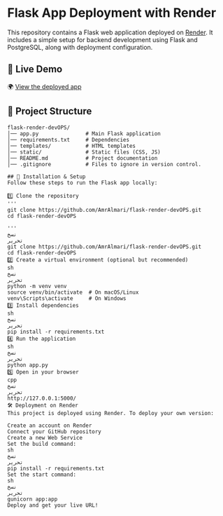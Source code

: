 # Flask App Deployment with Render

This repository contains a Flask web application deployed on [Render](https://render.com/). It includes a simple setup for backend development using Flask and PostgreSQL, along with deployment configuration.

## 🔗 Live Demo
🌍 [View the deployed app](https://flask-render-devops-1.onrender.com/)

## 📂 Project Structure
```plaintext
flask-render-devOPS/
│── app.py               # Main Flask application
│── requirements.txt     # Dependencies
│── templates/           # HTML templates
│── static/              # Static files (CSS, JS)
│── README.md            # Project documentation
│── .gitignore           # Files to ignore in version control.

## 🚀 Installation & Setup
Follow these steps to run the Flask app locally:

1️⃣ Clone the repository
'''
git clone https://github.com/AmrAlmari/flask-render-devOPS.git
cd flask-render-devOPS

'''
نسخ
تحرير
git clone https://github.com/AmrAlmari/flask-render-devOPS.git
cd flask-render-devOPS
2️⃣ Create a virtual environment (optional but recommended)
sh
نسخ
تحرير
python -m venv venv
source venv/bin/activate  # On macOS/Linux
venv\Scripts\activate     # On Windows
3️⃣ Install dependencies
sh
نسخ
تحرير
pip install -r requirements.txt
4️⃣ Run the application
sh
نسخ
تحرير
python app.py
5️⃣ Open in your browser
cpp
نسخ
تحرير
http://127.0.0.1:5000/
🛠 Deployment on Render
This project is deployed using Render. To deploy your own version:

Create an account on Render
Connect your GitHub repository
Create a new Web Service
Set the build command:
sh
نسخ
تحرير
pip install -r requirements.txt
Set the start command:
sh
نسخ
تحرير
gunicorn app:app
Deploy and get your live URL!
